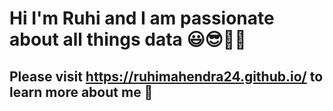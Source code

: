 # Hi I'm Ruhi and I am passionate about all things data 😃😎🤙🏾

## Please visit https://ruhimahendra24.github.io/ to learn more about me 🌱


<!--
**ruhimahendra24/ruhimahendra24** is a ✨ _special_ ✨ repository because its `README.md` (this file) appears on your GitHub profile.

Here are some ideas to get you started:

- 🔭 I’m currently working on ...
- 🌱 I’m currently learning ...
- 👯 I’m looking to collaborate on ...
- 🤔 I’m looking for help with ...
- 💬 Ask me about ...
- 📫 How to reach me: ...
- 😄 Pronouns: ...
- ⚡ Fun fact: ...
-->
